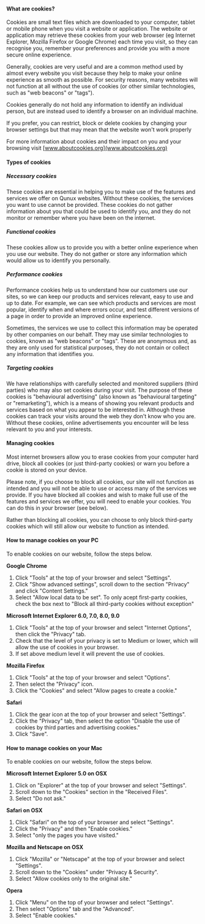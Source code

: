 
#### What are cookies?

Cookies are small text files which are downloaded to your computer, tablet or mobile phone when you visit a website or application. The website or application may retrieve these cookies from your web browser (eg Internet Explorer, Mozilla Firefox or Google Chrome) each time you visit, so they can recognise you, remember your preferences and provide you with a more secure online experience.

Generally, cookies are very useful and are a common method used by almost every website you visit because they help to make your online experience as smooth as possible. For security reasons, many websites will not function at all without the use of cookies (or other similar technologies, such as "web beacons" or "tags").

Cookies generally do not hold any information to identify an individual person, but are instead used to identify a browser on an individual machine.

If you prefer, you can restrict, block or delete cookies by changing your browser settings but that may mean that the website won't work properly

For more information about cookies and their impact on you and your browsing visit [www.aboutcookies.org](www.aboutcookies.org)

#### Types of cookies

##### Necessary cookies

These cookies are essential in helping you to make use of the features and services we offer on Qunux websites. Without these cookies, the services you want to use cannot be provided. These cookies do not gather information about you that could be used to identify you, and they do not monitor or remember where you have been on the internet.

##### Functional cookies

These cookies allow us to provide you with a better online experience when you use our website. They do not gather or store any information which would allow us to identify you personally.

##### Performance cookies

Performance cookies help us to understand how our customers use our sites, so we can keep our products and services relevant, easy to use and up to date. For example, we can see which products and services are most popular, identify when and where errors occur, and test different versions of a page in order to provide an improved online experience.

Sometimes, the services we use to collect this information may be operated by other companies on our behalf. They may use similar technologies to cookies, known as "web beacons" or "tags". These are anonymous and, as they are only used for statistical purposes, they do not contain or collect any information that identifies you.

##### Targeting cookies

We have relationships with carefully selected and monitored suppliers (third parties) who may also set cookies during your visit. The purpose of these cookies is "behavioural advertising" (also known as "behavioural targeting" or "remarketing"), which is a means of showing you relevant products and services based on what you appear to be interested in. Although these cookies can track your visits around the web they don't know who you are. Without these cookies, online advertisements you encounter will be less relevant to you and your interests.

#### Managing cookies

Most internet browsers allow you to erase cookies from your computer hard drive, block all cookies (or just third-party cookies) or warn you before a cookie is stored on your device.

Please note, if you choose to block all cookies, our site will not function as intended and you will not be able to use or access many of the services we provide. If you have blocked all cookies and wish to make full use of the features and services we offer, you will need to enable your cookies. You can do this in your browser (see below).

Rather than blocking all cookies, you can choose to only block third-party cookies which will still allow our website to function as intended.

#### How to manage cookies on your PC

To enable cookies on our website, follow the steps below.

**Google Chrome**

  1.  Click "Tools" at the top of your browser and select "Settings".
  2.  Click "Show advanced settings", scroll down to the section "Privacy" and click "Content Settings."
  3.  Select "Allow local data to be set". To only acept first-party cookies, check the box next to "Block all third-party cookies without exception"

**Microsoft Internet Explorer 6.0, 7.0, 8.0, 9.0**

  1.  Click "Tools" at the top of your browser and select "Internet Options", then click the "Privacy" tab.
  2.  Check that the level of your privacy is set to Medium or lower, which will allow the use of cookies in your browser.
  3.  If set above medium level it will prevent the use of cookies.

**Mozilla Firefox**

  1.  Click "Tools" at the top of your browser and select "Options".
  2.  Then select the "Privacy" icon.
  3.  Click the "Cookies" and select "Allow pages to create a cookie."

**Safari**

  1.  Click the gear icon at the top of your browser and select "Settings".
  2.  Click the "Privacy" tab, then select the option "Disable the use of cookies by third parties and advertising cookies."
  3.  Click "Save".

#### How to manage cookies on your Mac

To enable cookies on our website, follow the steps below.

**Microsoft Internet Explorer 5.0 on OSX**

  1.  Click on "Explorer" at the top of your browser and select "Settings".
  2.  Scroll down to the "Cookies" section in the "Received Files".
  3.  Select "Do not ask."

**Safari on OSX**

  1.  Click "Safari" on the top of your browser and select "Settings".
  2.  Click the "Privacy" and then "Enable cookies."
  3.  Select "only the pages you have visited."

**Mozilla and Netscape on OSX**

  1.  Click "Mozilla" or "Netscape" at the top of your browser and select "Settings".
  2.  Scroll down to the "Cookies" under "Privacy & Security".
  3.  Select "Allow cookies only to the original site."

**Opera**

  1.  Click "Menu" on the top of your browser and select "Settings".
  2.  Then select "Options" tab and the "Advanced".
  3.  Select "Enable cookies."


